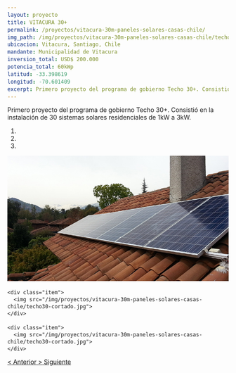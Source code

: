 ```yaml
---
layout: proyecto
title: VITACURA 30+
permalink: /proyectos/vitacura-30m-paneles-solares-casas-chile/
img_path: /img/proyectos/vitacura-30m-paneles-solares-casas-chile/techo30-cortado.jpg
ubicacion: Vitacura, Santiago, Chile
mandante: Municipalidad de Vitacura
inversion_total: USD$ 200.000
potencia_total: 60kWp
latitud: -33.398619
longitud: -70.601409
excerpt: Primero proyecto del programa de gobierno Techo 30+. Consistió en la instalación de 30 sistemas solares residenciales de 1kW a 3kW.
---
```


Primero proyecto del programa de gobierno Techo 30+. Consistió en la instalación de 30 sistemas solares residenciales de 1kW a 3kW.



<div id="myCarousel" class="carousel slide" data-ride="carousel">
  <!-- Indicators -->
  <ol class="carousel-indicators">
    <li data-target="#myCarousel" data-slide-to="0" class="active"></li>
    <li data-target="#myCarousel" data-slide-to="1"></li>
    <li data-target="#myCarousel" data-slide-to="2"></li>
  </ol>

  <!-- Imagenes de Los Proyectos -->
  <div class="carousel-inner">
    <div class="item active">
      <img src="/img/proyectos/vitacura-30m-paneles-solares-casas-chile/techo30-cortado.jpg">
    </div>

    <div class="item">
      <img src="/img/proyectos/vitacura-30m-paneles-solares-casas-chile/techo30-cortado.jpg">
    </div>

    <div class="item">
      <img src="/img/proyectos/vitacura-30m-paneles-solares-casas-chile/techo30-cortado.jpg">
    </div>
  </div>

  <!-- Left and right controls -->
  <a class="left carousel-control" href="#myCarousel" data-slide="prev">
    <span class="glyphicon glyphicon-chevron-left"><</span>
    <span class="sr-only">Anterior</span>
  </a>
  <a class="right carousel-control" href="#myCarousel" data-slide="next">
    <span class="glyphicon glyphicon-chevron-right">></span>
    <span class="sr-only">Siguiente</span>
  </a>
</div>